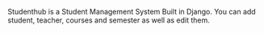 Studenthub is a Student Management System Built in Django. You can add student, teacher, courses and semester as well as edit them.
